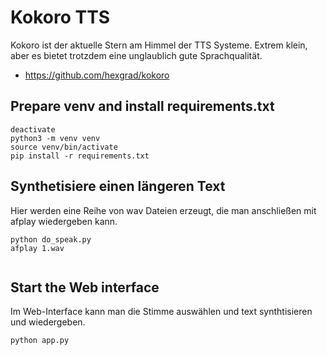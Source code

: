 # Kokoro TTS

Kokoro ist der aktuelle Stern am Himmel der TTS Systeme. Extrem klein, aber es bietet trotzdem eine unglaublich
gute Sprachqualität. 

- https://github.com/hexgrad/kokoro

## Prepare venv and install requirements.txt
```
deactivate
python3 -m venv venv
source venv/bin/activate
pip install -r requirements.txt

```

## Synthetisiere einen längeren Text

Hier werden eine Reihe von wav Dateien erzeugt, die man anschließen mit afplay wiedergeben kann. 

```
python do_speak.py
afplay 1.wav


```

## Start the Web interface

Im Web-Interface kann man die Stimme auswählen und text synthtisieren und wiedergeben.

```
python app.py


```


